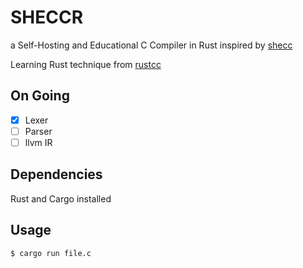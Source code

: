 # SHECCR
  
a Self-Hosting and Educational C Compiler in Rust inspired by [shecc](https://github.com/jserv/shecc)

Learning Rust technique from [rustcc](https://github.com/ClementTsang/rustcc/) 

On Going 
--------
- [x] Lexer  
- [ ] Parser  
- [ ] llvm IR   

Dependencies
------------
Rust and Cargo installed


Usage 
-----
```script
$ cargo run file.c
```
